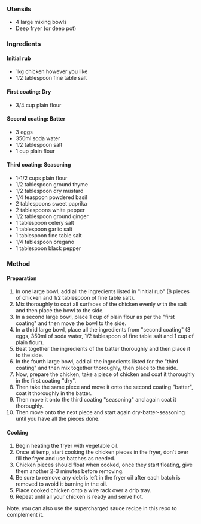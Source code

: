 ### Utensils

* 4 large mixing bowls
* Deep fryer (or deep pot)


### Ingredients

#### Initial rub

* 1kg chicken however you like
* 1/2 tablespoon fine table salt

#### First coating: Dry

* 3/4 cup plain flour

#### Second coating: Batter

* 3 eggs
* 350ml soda water
* 1/2 tablespoon salt
* 1 cup plain flour

#### Third coating: Seasoning

* 1-1/2 cups plain flour
* 1/2 tablespoon ground thyme
* 1/2 tablespoon dry mustard
* 1/4 teaspoon powdered basil
* 2 tablespoons sweet paprika
* 2 tablespoons white pepper
* 1/2 tablespoon ground ginger
* 1 tablespoon celery salt
* 1 tablespoon garlic salt
* 1 tablespoon fine table salt
* 1/4 tablespoon oregano
* 1 tablespoon black pepper

### Method

#### Preparation

1. In one large bowl, add all the ingredients listed in "initial rub" (8 pieces of chicken and 1/2 tablespoon of fine table salt).
1. Mix thoroughly to coat all surfaces of the chicken evenly with the salt and then place the bowl to the side.
1. In a second large bowl, place 1 cup of plain flour as per the "first coating" and then move the bowl to the side.
1. In a thrid large bowl, place  all the ingredients from "second coating" (3 eggs, 350ml of soda water, 1/2 tablespoon of fine table salt and 1 cup of plain flour).
1. Beat together the ingredients of the batter thoroughly and then place it to the side.
1. In the fourth large bowl, add all the ingredients listed for the "third coating" and then mix together thoroughly, then place to the side.
1. Now, prepare the chicken, take a piece of chicken and coat it thoroughly in the first coating "dry".
1. Then take the same piece and move it onto the second coating "batter", coat it thoroughly in the batter.
1. Then move it onto the third coating "seasoning" and again coat it thoroughly.
1. Then move onto the next piece and start again dry-batter-seasoning until you have all the pieces done.

#### Cooking

1. Begin heating the fryer with vegetable oil.
1. Once at temp, start cooking the chicken pieces in the fryer, don't over fill the fryer and use batches as needed.
1. Chicken pieces should float when cooked, once they start floating, give them another 2-3 minutes before removing.
1. Be sure to remove any debris left in the fryer oil after each batch is removed to avoid it burning in the oil.
1. Place cooked chicken onto a wire rack over a drip tray.
1. Repeat until all your chicken is ready and serve hot.

Note. you can also use the supercharged sauce recipe in this repo to complement it.
